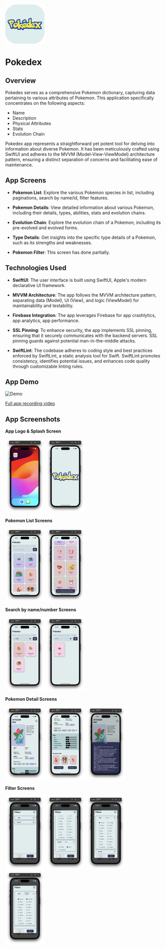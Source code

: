 <p align="left">
  <img src="Pokedex/Screenshots/AppLogoIcon.png" width="25%">
</p>

# Pokedex

## Overview
Pokedex serves as a comprehensive Pokemon dictionary, capturing data pertaining to various attributes of Pokemon. This application specifically concentrates on the following aspects:

- Name
- Description
- Physical Attributes
- Stats
- Evolution Chain

Pokedex app represents a straightforward yet potent tool for delving into information about diverse Pokemon. It has been meticulously crafted using SwiftUI and adheres to the MVVM (Model-View-ViewModel) architecture pattern, ensuring a distinct separation of concerns and facilitating ease of maintenance.


## App Screens

- **Pokemon List**: Explore the various Pokemon species in list, including paginations, search by name/id, filter features.
- **Pokemon Details**: View detailed information about various Pokemon, including their details, types, abilities, stats and evolution chains.

- **Evolution Chain**: Explore the evolution chain of a Pokemon, including its pre-evolved and evolved forms.

- **Type Details**: Get insights into the specific type details of a Pokemon, such as its strengths and weaknesses.
- **Pokemon Filter**: This screen has done partially.


## Technologies Used

- **SwiftUI**: The user interface is built using SwiftUI, Apple's modern declarative UI framework.

- **MVVM Architecture**: The app follows the MVVM architecture pattern, separating data (Model), UI (View), and logic (ViewModel) for maintainability and testability.

- **Firebase Integration**: The app leverages Firebase for app crashlytics, app analytics, app performance. 

- **SSL Pinning**: To enhance security, the app implements SSL pinning, ensuring that it securely communicates with the backend servers. SSL pinning guards against potential man-in-the-middle attacks.

- **SwiftLint**: The codebase adheres to coding style and best practices enforced by SwiftLint, a static analysis tool for Swift. SwiftLint promotes consistency, identifies potential issues, and enhances code quality through customizable linting rules.


## App Demo
![Demo](Pokedex/Screenshots/AppRecording.gif)

[Full app recording video](https://drive.google.com/file/d/1uvwxSD7uFrA7vr1vESRQHYveaxnsVeWN/view?usp=share_link)


## App Screenshots

<p align="left"><strong>App Logo & Splash Screen</strong></p>

<p align="left">
  <img src="Pokedex/Screenshots/1_AppLogo.png" alt="App Logo" width="25%">
  <img src="Pokedex/Screenshots/2_Splashscreen.png" alt="Splash Screen" width="25%">
</p>


<p align="left"><strong>Pokemon List Screens</strong></p>

<p align="left">
  <img src="Pokedex/Screenshots/3_Listscreen.png" alt="Pokemon List" width="25%">
  <img src="Pokedex/Screenshots/4_PaginationScreen.png" alt="Pagination" width="25%">
</p>


<p align="left"><strong>Search by name/number Screens</strong></p>

<p align="left">
  <img src="Pokedex/Screenshots/5_SearchByName.png" alt="Search by name" width="25%">
  <img src="Pokedex/Screenshots/6_SearchByNumber.png" alt="Search by number" width="25%">
</p>


<p align="left"><strong>Pokemon Detail Screens</strong></p>

<p align="left">
  <img src="Pokedex/Screenshots/7_DetailScreen.png" alt="Detail Screen" width="25%">
  <img src="Pokedex/Screenshots/8_StatsAndEvolutionScreen.png" alt="Stats and evolution Screen" width="25%">
  <img src="Pokedex/Screenshots/9_ReadMoreScreen.png" alt="Read more Screen" width="25%">
</p>


<p align="left"><strong>Filter Screens</strong></p>

<p align="left">
  <img src="Pokedex/Screenshots/10_FilterScreen.png" alt="Filter Screen" width="25%">
  <img src="Pokedex/Screenshots/11_FilterGender.png" alt="Filter by gender Screen" width="25%">
  <img src="Pokedex/Screenshots/12_FilterTypeScreen.png" alt="Filter by type Screen" width="25%">
  <img src="Pokedex/Screenshots/13_FilterTypeScreenMultiSelection.png" alt="Filter by type multi selection Screen" width="25%">
</p>
